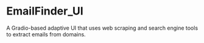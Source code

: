 # EmailFinder_UI
A Gradio-based adaptive UI that uses web scraping and search engine tools to extract emails from domains.
